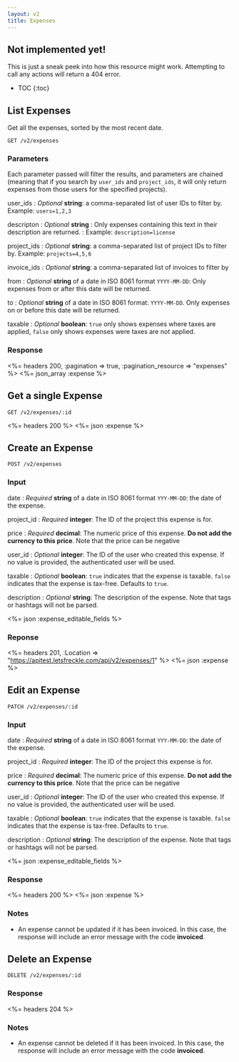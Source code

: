 ```yaml
---
layout: v2
title: Expenses
---
```



<div class="note warning sticky">
  <h2>Not implemented yet!</h2>
  <p>This is just a sneak peek into how this resource might work. Attempting to call any actions will return a 404 error.</p>
</div>

* TOC
{:toc}

## List Expenses

Get all the expenses, sorted by the most recent date.

~~~
GET /v2/expenses
~~~

### Parameters

Each parameter passed will filter the results, and parameters are chained (meaning that if you search by `user_ids` and `project_ids`, it will only return expenses from those users for the specified projects).

user_ids
: *Optional* **string**: a comma-separated list of user IDs to filter by.
Example: `users=1,2,3`

descripton
: *Optional* **string**
: Only expenses containing this text in their description are returned.
: Example: `description=license`

project_ids
: *Optional* **string**: a comma-separated list of project IDs to filter by.
Example: `projects=4,5,6`

invoice_ids
: *Optional* **string**: a comma-separated list of invoices to filter by

from
: *Optional* **string** of a date in ISO 8061 format `YYYY-MM-DD`: Only expenses from or after this date will be returned.

to
: *Optional* **string** of a date in ISO 8061 format: `YYYY-MM-DD`. Only expenses on or before this date will be returned.

taxable
: *Optional* **boolean**: `true` only shows expenses where taxes are applied, `false` only shows expenses were taxes are not applied.

### Response

<%= headers 200, :pagination => true, :pagination_resource => "expenses" %>
<%= json_array :expense %>

## Get a single Expense

~~~
GET /v2/expenses/:id
~~~

<%= headers 200 %>
<%= json :expense %>

## Create an Expense

~~~
POST /v2/expenses
~~~

### Input

date
: *Required* **string** of a date in ISO 8061 format `YYY-MM-DD`: the date of the expense.

project_id
: *Required* **integer**: The ID of the project this expense is for.

price
: *Required* **decimal**: The numeric price of this expense. **Do not add the currency to this price**. Note that the price can be negative

user_id
: *Optional* **integer**: The ID of the user who created this expense. If no value is provided, the authenticated user will be used.

taxable
: *Optional* **boolean**: `true` indicates that the expense is taxable. `false` indicates that the expense is tax-free. Defaults to `true`.

description
: *Optional* **string**: The description of the expense. Note that tags or hashtags will not be parsed.

<%= json :expense_editable_fields %>

### Reponse

<%= headers 201, :Location => "https://apitest.letsfreckle.com/api/v2/expenses/1" %>
<%= json :expense %>

## Edit an Expense

~~~
PATCH /v2/expenses/:id
~~~

### Input

date
: *Required* **string** of a date in ISO 8061 format `YYY-MM-DD`: the date of the expense.

project_id
: *Required* **integer**: The ID of the project this expense is for.

price
: *Required* **decimal**: The numeric price of this expense. **Do not add the currency to this price**. Note that the price can be negative

user_id
: *Optional* **integer**: The ID of the user who created this expense. If no value is provided, the authenticated user will be used.

taxable
: *Optional* **boolean**: `true` indicates that the expense is taxable. `false` indicates that the expense is tax-free. Defaults to `true`.

description
: *Optional* **string**: The description of the expense. Note that tags or hashtags will not be parsed.

<%= json :expense_editable_fields %>

### Response

<%= headers 200 %>
<%= json :expense %>

### Notes

* An expense cannot be updated if it has been invoiced. In this case, the response will include an error message with the code **invoiced**.

## Delete an Expense

~~~
DELETE /v2/expenses/:id
~~~

### Response

<%= headers 204 %>

### Notes

* An expense cannot be deleted if it has been invoiced. In this case, the response will include an error message with the code **invoiced**.